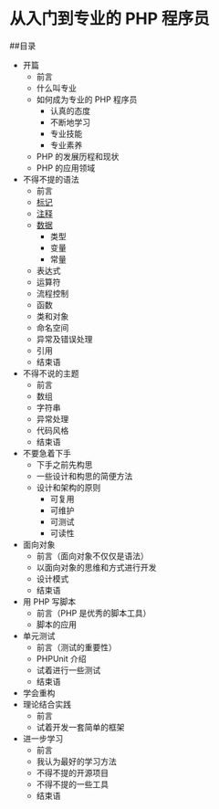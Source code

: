 # 从入门到专业的 PHP 程序员

##目录
* 开篇
    * 前言
    * 什么叫专业
    * 如何成为专业的 PHP 程序员
        * 认真的态度
        * 不断地学习
        * 专业技能
        * 专业素养
    * PHP 的发展历程和现状
    * PHP 的应用领域
*  不得不提的语法
    * 前言
    * [标记](syntax/tags.md)
    * [注释](syntax/comments.md)
    * [数据](syntax/data.md)
        * 类型
        * 变量
        * 常量
    * 表达式
    * 运算符
    * 流程控制
    * 函数
    * 类和对象
    * 命名空间
    * 异常及错误处理
    * 引用
    * 结束语
* 不得不说的主题
    * 前言
    * 数组
    * 字符串
    * 异常处理
    * 代码风格
    * 结束语
* 不要急着下手
    * 下手之前先构思
    * 一些设计和构思的简便方法
    * 设计和架构的原则
        * 可复用
        * 可维护
        * 可测试
        * 可读性
* 面向对象
    * 前言（面向对象不仅仅是语法）
    * 以面向对象的思维和方式进行开发
    * 设计模式
    * 结束语
* 用 PHP 写脚本
    * 前言（PHP 是优秀的脚本工具）
    * 脚本的应用
* 单元测试
    * 前言（测试的重要性）
    * PHPUnit 介绍
    * 试着进行一些测试
    * 结束语
* 学会重构
* 理论结合实践
    * 前言
    * 试着开发一套简单的框架
* 进一步学习
    * 前言
    * 我认为最好的学习方法
    * 不得不提的开源项目
    * 不得不提的一些工具
    * 结束语
